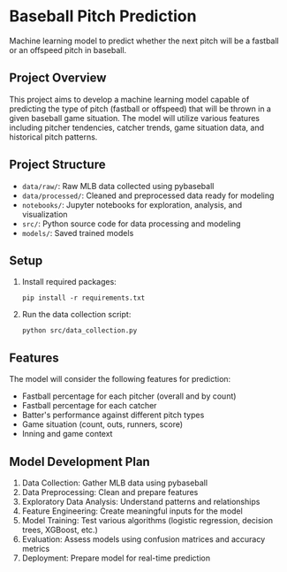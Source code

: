 # Baseball Pitch Prediction

Machine learning model to predict whether the next pitch will be a fastball or an offspeed pitch in baseball.

## Project Overview

This project aims to develop a machine learning model capable of predicting the type of pitch (fastball or offspeed) that will be thrown in a given baseball game situation. The model will utilize various features including pitcher tendencies, catcher trends, game situation data, and historical pitch patterns.

## Project Structure

- `data/raw/`: Raw MLB data collected using pybaseball
- `data/processed/`: Cleaned and preprocessed data ready for modeling
- `notebooks/`: Jupyter notebooks for exploration, analysis, and visualization
- `src/`: Python source code for data processing and modeling
- `models/`: Saved trained models

## Setup

1. Install required packages:
   ```
   pip install -r requirements.txt
   ```

2. Run the data collection script:
   ```
   python src/data_collection.py
   ```

## Features

The model will consider the following features for prediction:
- Fastball percentage for each pitcher (overall and by count)
- Fastball percentage for each catcher
- Batter's performance against different pitch types
- Game situation (count, outs, runners, score)
- Inning and game context

## Model Development Plan

1. Data Collection: Gather MLB data using pybaseball
2. Data Preprocessing: Clean and prepare features
3. Exploratory Data Analysis: Understand patterns and relationships
4. Feature Engineering: Create meaningful inputs for the model
5. Model Training: Test various algorithms (logistic regression, decision trees, XGBoost, etc.)
6. Evaluation: Assess models using confusion matrices and accuracy metrics
7. Deployment: Prepare model for real-time prediction 